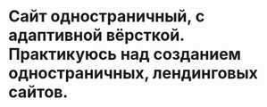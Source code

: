 # Сайт одностраничный, с адаптивной вёрсткой. Практикуюсь над созданием одностраничных, лендинговых сайтов. 
